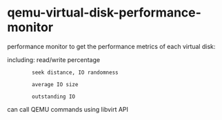 # qemu-virtual-disk-performance-monitor
 performance monitor to get the performance metrics of each virtual disk:
 
 including: read/write percentage
 
            seek distance, IO randomness
            
            average IO size
            
            outstanding IO

 can call QEMU commands using libvirt API
